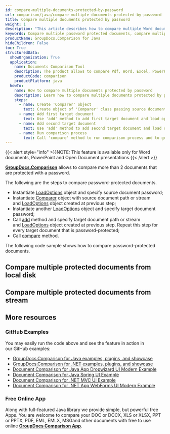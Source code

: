 ```yaml
---
id: compare-multiple-documents-protected-by-password
url: comparison/java/compare-multiple-documents-protected-by-password
title: Compare multiple documents protected by password
weight: 1
description: "This article describes how to compare multiple Word documents or PowerPoint presentations protected by password using GroupDocs.Comparison for Java API."
keywords: Compare multiple password protected documents, compare multiple protected documents
productName: GroupDocs.Comparison for Java
hideChildren: False
toc: True
structuredData:
  showOrganization: True
  application:
    name: Documents Comparison Tool
    description: The product allows to compare Pdf, Word, Excel, PowerPoint, AutoCad, Image, Code and much more file formats. Comparison API also supports accepting or rejecting changes, extracting document information and generating comparison report
    productCode: comparison
    productPlatform: java
  howTo:
    name: How to compare multiple documents protected by password
    description: Learn how to compare multiple documents protected by password
    steps:
      - name: Create 'Comparer' object
        text: Create object of 'Comparer' class passing source document and load options with password as a constructor argument
      - name: Add first target document
        text: Use 'add' method to add first target document and load options with password for comparing
      - name: Add second target document
        text: Use 'add' method to add second target document and load options with password for comparing
      - name: Run comparison process
        text: Call 'compare' method to run comparison process and to get path of the result document
---
```


{{< alert style="info" >}}NOTE: This feature is available only for Word documents, PowerPoint and Open Document presentations.{{< /alert >}}

**[GroupDocs.Comparison](https://products.groupdocs.com/comparison/java)** allows to compare more than 2 documents that are protected with a password.

The following are the steps to compare password-protected documents.

- Instantiate [LoadOptions](https://reference.groupdocs.com/comparison/java/com.groupdocs.comparison.options.load/LoadOptions) object and specify source document password;
- Instantiate [Comparer](https://reference.groupdocs.com/comparison/java/com.groupdocs.comparison/Comparer) object with source document path or stream and [LoadOptions](https://reference.groupdocs.com/comparison/java/com.groupdocs.comparison.options.load/LoadOptions) object created at previous step;
- Instantiate another [LoadOptions](https://reference.groupdocs.com/comparison/java/com.groupdocs.comparison.options.load/LoadOptions) object and specify target document password;
- Call [add](<https://reference.groupdocs.com/comparison/java/com.groupdocs.comparison/Comparer#add(java.lang.String)>) method and specify target document path or stream and [LoadOptions](https://reference.groupdocs.com/comparison/java/com.groupdocs.comparison.options.load/LoadOptions) object created at previous step. Repeat this step for every target document that is password-protected;
- Call [compare](<https://reference.groupdocs.com/comparison/java/com.groupdocs.comparison/Comparer#compare(java.lang.String)>) method.

The following code sample shows how to compare password-protected documents.

## Compare multiple protected documents from local disk

<script src="https://gist.github.com/groupdocs-comparison-gists/9978b3445782673d7c20705c50936bd4.js"></script>

## Compare multiple protected documents from stream

<script src="https://gist.github.com/groupdocs-comparison-gists/4409fcbfc437b1e1c82fcd0db650cc39.js"></script>

## More resources

### GitHub Examples

You may easily run the code above and see the feature in action in our GitHub examples:

- [GroupDocs.Comparison for Java examples, plugins, and showcase](https://github.com/groupdocs-comparison/GroupDocs.Comparison-for-Java)
- [GroupDocs.Comparison for .NET examples, plugins, and showcase](https://github.com/groupdocs-comparison/GroupDocs.Comparison-for-.NET)
- [Document Comparison for Java App Dropwizard UI Modern Example](https://github.com/groupdocs-comparison/GroupDocs.Comparison-for-Java-Dropwizard)
- [Document Comparison for Java Spring UI Example](https://github.com/groupdocs-comparison/GroupDocs.Comparison-for-Java-Spring)
- [Document Comparison for .NET MVC UI Example](https://github.com/groupdocs-comparison/GroupDocs.Comparison-for-.NET-MVC)
- [Document Comparison for .NET App WebForms UI Modern Example](https://github.com/groupdocs-comparison/GroupDocs.Comparison-for-.NET-WebForms)

### Free Online App

Along with full-featured Java library we provide simple, but powerful free Apps.
You are welcome to compare your DOC or DOCX, XLS or XLSX, PPT or PPTX, PDF, EML, EMLX, MSGand other documents with free to use online **[GroupDocs Comparison App](https://products.groupdocs.app/comparison)**.
